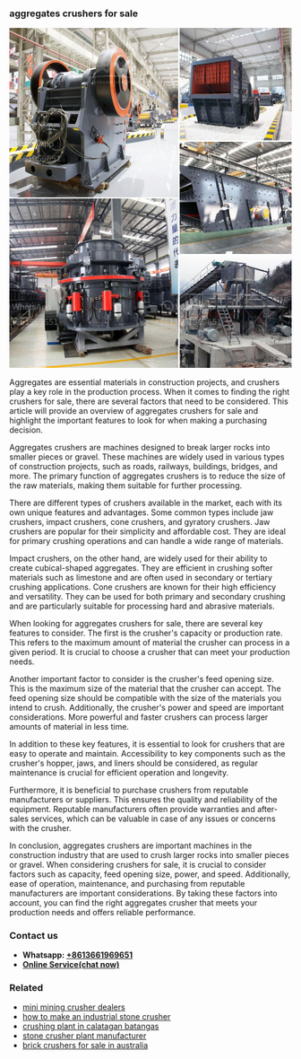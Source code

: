 <h3>aggregates crushers for sale</h3><img src='1708589153.jpg' alt=''><p>Aggregates are essential materials in construction projects, and crushers play a key role in the production process. When it comes to finding the right crushers for sale, there are several factors that need to be considered. This article will provide an overview of aggregates crushers for sale and highlight the important features to look for when making a purchasing decision.</p><p>Aggregates crushers are machines designed to break larger rocks into smaller pieces or gravel. These machines are widely used in various types of construction projects, such as roads, railways, buildings, bridges, and more. The primary function of aggregates crushers is to reduce the size of the raw materials, making them suitable for further processing.</p><p>There are different types of crushers available in the market, each with its own unique features and advantages. Some common types include jaw crushers, impact crushers, cone crushers, and gyratory crushers. Jaw crushers are popular for their simplicity and affordable cost. They are ideal for primary crushing operations and can handle a wide range of materials.</p><p>Impact crushers, on the other hand, are widely used for their ability to create cubical-shaped aggregates. They are efficient in crushing softer materials such as limestone and are often used in secondary or tertiary crushing applications. Cone crushers are known for their high efficiency and versatility. They can be used for both primary and secondary crushing and are particularly suitable for processing hard and abrasive materials.</p><p>When looking for aggregates crushers for sale, there are several key features to consider. The first is the crusher's capacity or production rate. This refers to the maximum amount of material the crusher can process in a given period. It is crucial to choose a crusher that can meet your production needs.</p><p>Another important factor to consider is the crusher's feed opening size. This is the maximum size of the material that the crusher can accept. The feed opening size should be compatible with the size of the materials you intend to crush. Additionally, the crusher's power and speed are important considerations. More powerful and faster crushers can process larger amounts of material in less time.</p><p>In addition to these key features, it is essential to look for crushers that are easy to operate and maintain. Accessibility to key components such as the crusher's hopper, jaws, and liners should be considered, as regular maintenance is crucial for efficient operation and longevity.</p><p>Furthermore, it is beneficial to purchase crushers from reputable manufacturers or suppliers. This ensures the quality and reliability of the equipment. Reputable manufacturers often provide warranties and after-sales services, which can be valuable in case of any issues or concerns with the crusher.</p><p>In conclusion, aggregates crushers are important machines in the construction industry that are used to crush larger rocks into smaller pieces or gravel. When considering crushers for sale, it is crucial to consider factors such as capacity, feed opening size, power, and speed. Additionally, ease of operation, maintenance, and purchasing from reputable manufacturers are important considerations. By taking these factors into account, you can find the right aggregates crusher that meets your production needs and offers reliable performance.</p><h3>Contact us</h3><ul><li><strong>Whatsapp:&nbsp;<a href="https://wa.me/8613661969651">+8613661969651</a></strong></li><li><a href="https://swt.shibang-china.com/?git&amp;zhl&amp;aggregates crushers for sale"><strong>Online Service(chat now)</strong></a></li></ul><h3>Related</h3><ul><li><a href='mini mining crusher dealers.md'>mini mining crusher dealers</a></li><li><a href='how to make an industrial stone crusher.md'>how to make an industrial stone crusher</a></li><li><a href='crushing plant in calatagan batangas.md'>crushing plant in calatagan batangas</a></li><li><a href='stone crusher plant manufacturer.md'>stone crusher plant manufacturer</a></li><li><a href='brick crushers for sale in australia.md'>brick crushers for sale in australia</a></li></ul>